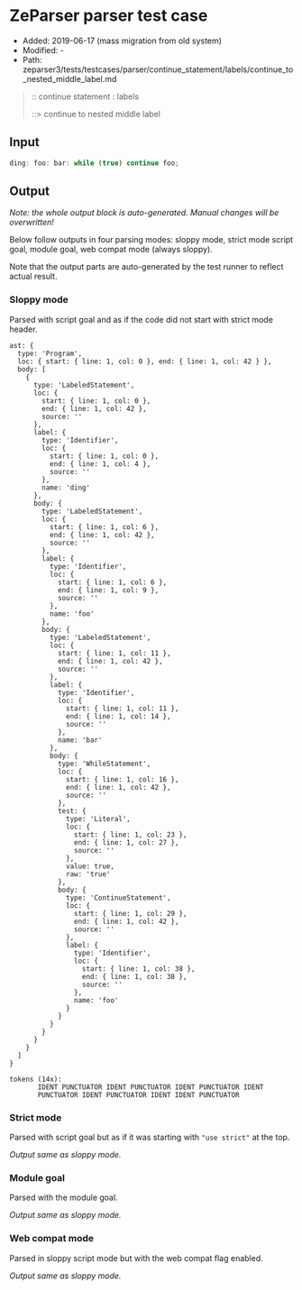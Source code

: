 # ZeParser parser test case

- Added: 2019-06-17 (mass migration from old system)
- Modified: -
- Path: zeparser3/tests/testcases/parser/continue_statement/labels/continue_to_nested_middle_label.md

> :: continue statement : labels
>
> ::> continue to nested middle label

## Input

`````js
ding: foo: bar: while (true) continue foo;
`````

## Output

_Note: the whole output block is auto-generated. Manual changes will be overwritten!_

Below follow outputs in four parsing modes: sloppy mode, strict mode script goal, module goal, web compat mode (always sloppy).

Note that the output parts are auto-generated by the test runner to reflect actual result.

### Sloppy mode

Parsed with script goal and as if the code did not start with strict mode header.

`````
ast: {
  type: 'Program',
  loc: { start: { line: 1, col: 0 }, end: { line: 1, col: 42 } },
  body: [
    {
      type: 'LabeledStatement',
      loc: {
        start: { line: 1, col: 0 },
        end: { line: 1, col: 42 },
        source: ''
      },
      label: {
        type: 'Identifier',
        loc: {
          start: { line: 1, col: 0 },
          end: { line: 1, col: 4 },
          source: ''
        },
        name: 'ding'
      },
      body: {
        type: 'LabeledStatement',
        loc: {
          start: { line: 1, col: 6 },
          end: { line: 1, col: 42 },
          source: ''
        },
        label: {
          type: 'Identifier',
          loc: {
            start: { line: 1, col: 6 },
            end: { line: 1, col: 9 },
            source: ''
          },
          name: 'foo'
        },
        body: {
          type: 'LabeledStatement',
          loc: {
            start: { line: 1, col: 11 },
            end: { line: 1, col: 42 },
            source: ''
          },
          label: {
            type: 'Identifier',
            loc: {
              start: { line: 1, col: 11 },
              end: { line: 1, col: 14 },
              source: ''
            },
            name: 'bar'
          },
          body: {
            type: 'WhileStatement',
            loc: {
              start: { line: 1, col: 16 },
              end: { line: 1, col: 42 },
              source: ''
            },
            test: {
              type: 'Literal',
              loc: {
                start: { line: 1, col: 23 },
                end: { line: 1, col: 27 },
                source: ''
              },
              value: true,
              raw: 'true'
            },
            body: {
              type: 'ContinueStatement',
              loc: {
                start: { line: 1, col: 29 },
                end: { line: 1, col: 42 },
                source: ''
              },
              label: {
                type: 'Identifier',
                loc: {
                  start: { line: 1, col: 38 },
                  end: { line: 1, col: 38 },
                  source: ''
                },
                name: 'foo'
              }
            }
          }
        }
      }
    }
  ]
}

tokens (14x):
       IDENT PUNCTUATOR IDENT PUNCTUATOR IDENT PUNCTUATOR IDENT
       PUNCTUATOR IDENT PUNCTUATOR IDENT IDENT PUNCTUATOR
`````

### Strict mode

Parsed with script goal but as if it was starting with `"use strict"` at the top.

_Output same as sloppy mode._

### Module goal

Parsed with the module goal.

_Output same as sloppy mode._

### Web compat mode

Parsed in sloppy script mode but with the web compat flag enabled.

_Output same as sloppy mode._
